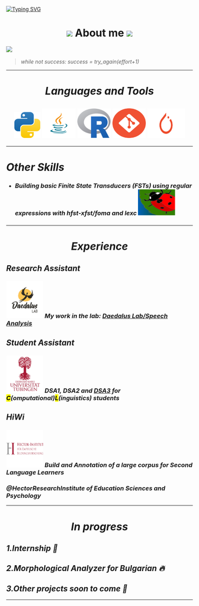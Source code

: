 <a href="https://git.io/typing-svg"><img src="https://readme-typing-svg.herokuapp.com?font=Fira+Code&size=75&duration=1500&pause=700&color=ffffff&background=0d1117&center=true&vCenter=true&multiline=false&width=1000&height=150&lines=Computational+Linguist;" alt="Typing SVG" /></a>



<h1 align="center">
  <img src="https://media.giphy.com/media/hvRJCLFzcasrR4ia7z/giphy.gif" width="50"/>
  About me
  <img src="https://media.giphy.com/media/hvRJCLFzcasrR4ia7z/giphy.gif" width="50"/>
</h1>

![](https://komarev.com/ghpvc/?username=MarioKuzmanov&color=green&style=flat)




> <em>while not success: success = try_again(effort+1)</emp>

***
<h1 align="center"><i>Languages and Tools</i></h1>

<h2 align="center">
<img src="icons/python.png" alt="Python" style="width:70px;height:70px;"/>
<img src="icons/java.png" alt="Java" style="width:90px;height:80px;"/>
<img src="icons/r.png" alt="R" style="width:90px;height:80px;"/>
<img src="icons/git.png" alt="Git" style="width:90px;height:80px;"/>     
<img src="icons/pytorch.png" alt="Pytorch" style="width:100px;height:80px;"/>
</h2>

***

<h1> Other Skills </h1>

* <h3>Building basic Finite State Transducers (FSTs) using regular expressions with hfst-xfst/foma and lexc <img src="icons/hfst.png" alt="hfst-xfst" style="width:100px;height:70px;"/> <h3>

***

<h1 align="center">Experience</h1>

<h2>Research Assistant</h2>


<h3> <img src="icons/daedalus.png" alt="Daedalus Lab" style="width:100px;height:100px;"/> My work in the lab: <a href="https://github.com/daedalusLAB/speech_analysis">Daedalus Lab/Speech Analysis</a></h3>


<h2>Student Assistant</h2>

<h3> <img src="icons/uni_tubingen.png" alt="University of Tubingen" style="width:100px;height:100px;"/> DSA1, DSA2 and <a href="https://dsacl3-2024.github.io/">DSA3</a> for <mark>C</mark>(omputational)<mark>L</mark>(inguistics) students </h3>


<h2>HiWi</h2>

<h3> <img src="icons/hector_inst.png" alt="Hector Institute" style="width:100px;height:100px;"/> Build and Annotation of a large corpus for Second Language Learners 

<h3>@HectorResearchInstitute of Education Sciences and Psychology</h3>

***
<h1 align="center"> In progress </h1>

1.Internship 🔎
--- 
2.Morphological Analyzer for Bulgarian 🔥
---
3.Other projects soon to come 💪
---
***
